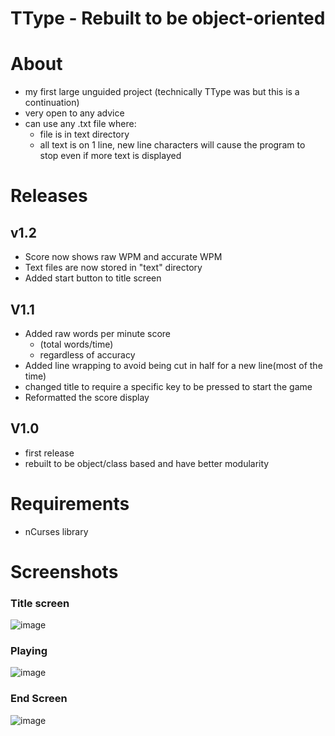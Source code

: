 # TType - Rebuilt to be object-oriented
# About 
- my first large unguided project (technically TType was but this is a continuation)
- very open to any advice
- can use any .txt file where:
    - file is in text directory
    - all text is on 1 line, new line characters will cause the program to stop even if more text is displayed

# Releases
## v1.2
- Score now shows raw WPM and accurate WPM
- Text files are now stored in "text" directory
- Added start button to title screen

## V1.1
- Added raw words per minute score
  - (total words/time)
  - regardless of accuracy
- Added line wrapping to avoid being cut in half for a new line(most of the time)
- changed title to require a specific key to be pressed to start the game
- Reformatted the score display

## V1.0
- first release
- rebuilt to be object/class based and have better modularity

# Requirements
- nCurses library

# Screenshots
### Title screen
![image](https://github.com/TobyTowler/TTypeRestructured/assets/135618916/9f0d6586-4fb2-4342-8f9e-32490daa8cfb)

### Playing
![image](https://github.com/TobyTowler/TTypeRestructured/assets/135618916/d49bc16b-0cab-439b-aba9-2ccd7c9c35ca)

### End Screen
![image](https://github.com/TobyTowler/TTypeRestructured/assets/135618916/22c96933-7210-4305-8b73-f017a5e6facb)

